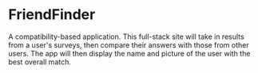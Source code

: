 # FriendFinder
A compatibility-based application. This full-stack site will take in results from a user's surveys, then compare their answers with those from other users. The app will then display the name and picture of the user with the best overall match.
